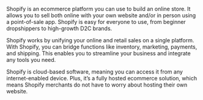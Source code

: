 Shopify is an ecommerce platform you can use to build an online store. It allows you to sell both online with your own website and/or in person using a point-of-sale app. Shopify is easy for everyone to use, from beginner dropshippers to high-growth D2C brands. 

Shopify works by unifying your online and retail sales on a single platform. With Shopify, you can bridge functions like inventory, marketing, payments, and shipping. This enables you to streamline your business and integrate any tools you need.

Shopify is cloud-based software, meaning you can access it from any internet-enabled device. Plus, it’s a fully hosted ecommerce solution, which means Shopify merchants do not have to worry about hosting their own website.